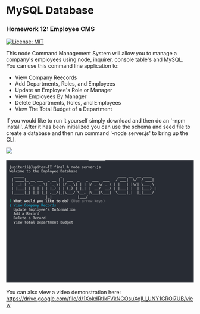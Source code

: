 # MySQL Database

### Homework 12: Employee CMS

[![License: MIT](https://img.shields.io/badge/License-MIT-yellow.svg)](https://opensource.org/licenses/MIT)

This node Command Management System will allow you to manage a company's employees using node, inquirer, console table's and MySQL. You can use this command line application to:
- View Company Reecords
- Add Departments, Roles, and Employees
- Update an Employee's Role or Manager
- View Employees By Manager
- Delete Departments, Roles, and Employees
- View The Total Budget of a Department

If you would like to run it yourself simply download and then do an '-npm install'. After it has been initialized you can use the schema and seed file to create a database and then run command '-node server.js' to bring up the CLI.


![](https://github.com/motoroboto/employeetracker/blob/main/assets/screenshot.gif)

<img src="https://github.com/motoroboto/employeetracker/blob/main/assets/screenshot.png">

You can also view a video demonstration here: https://drive.google.com/file/d/1XokdRtIkFVkNCOsuXqlU_UNY1GROi7UB/view
